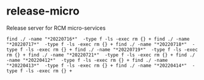 # release-micro
Release server for RCM micro-services

`
find ./ -name "*20220716*"  -type f -ls -exec rm {} +
find ./ -name "*20220717*"  -type f -ls -exec rm {} +
find ./ -name "*20220718*"  -type f -ls -exec rm {} +
find ./ -name "*20220719*"  -type f -ls -exec rm {} +
find ./ -name "*20220721*"  -type f -ls -exec rm {} +
find ./ -name "*20220412*"  -type f -ls -exec rm {} +
find ./ -name "*20220413*"  -type f -ls -exec rm {} +
find ./ -name "*20220414*"  -type f -ls -exec rm {} +
`